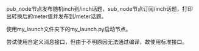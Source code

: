 pub_node节点发布随机inch到/inch话题，sub_node节点订阅/inch话题，打印出转换后的meter值并发布到/meter话题。

使用my_launch文件夹下的my_launch.py启动节点。

尝试使用自定义消息接口，但由于不明原因无法通过编译，故使用标准接口。